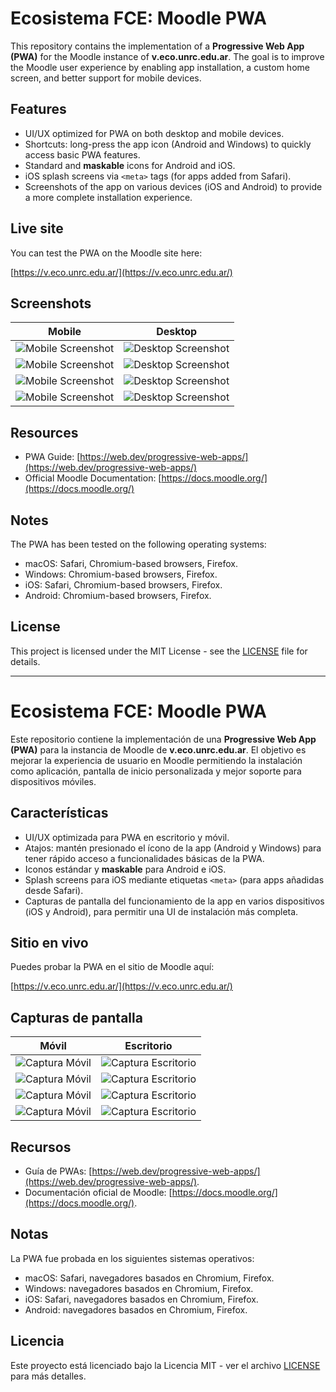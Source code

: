 # Ecosistema FCE: Moodle PWA

This repository contains the implementation of a **Progressive Web App (PWA)** for the Moodle instance of **v.eco.unrc.edu.ar**. The goal is to improve the Moodle user experience by enabling app installation, a custom home screen, and better support for mobile devices.

## Features

- UI/UX optimized for PWA on both desktop and mobile devices.
- Shortcuts: long-press the app icon (Android and Windows) to quickly access basic PWA features.
- Standard and **maskable** icons for Android and iOS.
- iOS splash screens via `<meta>` tags (for apps added from Safari).
- Screenshots of the app on various devices (iOS and Android) to provide a more complete installation experience.

## Live site

You can test the PWA on the Moodle site here:

[https://v.eco.unrc.edu.ar/](https://v.eco.unrc.edu.ar/)

## Screenshots

| Mobile | Desktop |
|--------|---------|
| ![Mobile Screenshot](screenshots/screenshot-mobile-login.png) | ![Desktop Screenshot](screenshots/screenshot-desktop-login.png) |
| ![Mobile Screenshot](screenshots/screenshot-mobile-dashboard.png) | ![Desktop Screenshot](screenshots/screenshot-desktop-dashboard.png) |
| ![Mobile Screenshot](screenshots/screenshot-mobile-profile.png) | ![Desktop Screenshot](screenshots/screenshot-desktop-profile.png) |
| ![Mobile Screenshot](screenshots/screenshot-mobile-courses.png) | ![Desktop Screenshot](screenshots/screenshot-desktop-courses.png) |

## Resources

- PWA Guide: [https://web.dev/progressive-web-apps/](https://web.dev/progressive-web-apps/)
- Official Moodle Documentation: [https://docs.moodle.org/](https://docs.moodle.org/)

## Notes

The PWA has been tested on the following operating systems:
  - macOS: Safari, Chromium-based browsers, Firefox.
  - Windows: Chromium-based browsers, Firefox.
  - iOS: Safari, Chromium-based browsers, Firefox.
  - Android: Chromium-based browsers, Firefox.

## License

This project is licensed under the MIT License - see the [LICENSE](LICENSE) file for details.

---

# Ecosistema FCE: Moodle PWA

Este repositorio contiene la implementación de una **Progressive Web App (PWA)** para la instancia de Moodle de **v.eco.unrc.edu.ar**. El objetivo es mejorar la experiencia de usuario en Moodle permitiendo la instalación como aplicación, pantalla de inicio personalizada y mejor soporte para dispositivos móviles.

## Características

- UI/UX optimizada para PWA en escritorio y móvil.
- Atajos: mantén presionado el ícono de la app (Android y Windows) para tener rápido acceso a funcionalidades básicas de la PWA.
- Iconos estándar y **maskable** para Android e iOS.
- Splash screens para iOS mediante etiquetas `<meta>` (para apps añadidas desde Safari).
- Capturas de pantalla del funcionamiento de la app en varios dispositivos (iOS y Android), para permitir una UI de instalación más completa.

## Sitio en vivo

Puedes probar la PWA en el sitio de Moodle aquí:

[https://v.eco.unrc.edu.ar/](https://v.eco.unrc.edu.ar/)

## Capturas de pantalla

| Móvil | Escritorio |
|-------|------------|
| ![Captura Móvil](screenshots/screenshot-mobile-login.png) | ![Captura Escritorio](screenshots/screenshot-desktop-login.png) |
| ![Captura Móvil](screenshots/screenshot-mobile-dashboard.png) | ![Captura Escritorio](screenshots/screenshot-desktop-dashboard.png) |
| ![Captura Móvil](screenshots/screenshot-mobile-profile.png) | ![Captura Escritorio](screenshots/screenshot-desktop-profile.png) |
| ![Captura Móvil](screenshots/screenshot-mobile-courses.png) | ![Captura Escritorio](screenshots/screenshot-desktop-courses.png) |

## Recursos

- Guía de PWAs: [https://web.dev/progressive-web-apps/](https://web.dev/progressive-web-apps/).
- Documentación oficial de Moodle: [https://docs.moodle.org/](https://docs.moodle.org/).

## Notas

La PWA fue probada en los siguientes sistemas operativos:
  - macOS: Safari, navegadores basados en Chromium, Firefox.
  - Windows: navegadores basados en Chromium, Firefox.
  - iOS: Safari, navegadores basados en Chromium, Firefox.
  - Android: navegadores basados en Chromium, Firefox.

## Licencia

Este proyecto está licenciado bajo la Licencia MIT - ver el archivo [LICENSE](LICENSE) para más detalles.
